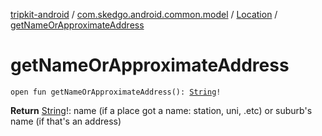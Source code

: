 [tripkit-android](../../index.md) / [com.skedgo.android.common.model](../index.md) / [Location](index.md) / [getNameOrApproximateAddress](./get-name-or-approximate-address.md)

# getNameOrApproximateAddress

`open fun getNameOrApproximateAddress(): `[`String`](https://kotlinlang.org/api/latest/jvm/stdlib/kotlin/-string/index.html)`!`

**Return**
[String](https://kotlinlang.org/api/latest/jvm/stdlib/kotlin/-string/index.html)!: name (if a place got a name: station, uni, .etc) or suburb's name (if that's an address)

